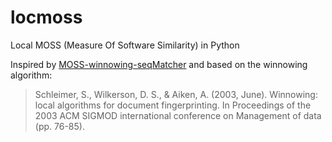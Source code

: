 # locmoss
Local MOSS (Measure Of Software Similarity) in Python

Inspired by [MOSS-winnowing-seqMatcher](https://github.com/agranya99/MOSS-winnowing-seqMatcher) and based on the winnowing algorithm:
> Schleimer, S., Wilkerson, D. S., & Aiken, A. (2003, June). Winnowing: local algorithms for document fingerprinting. In Proceedings of the 2003 ACM SIGMOD international conference on Management of data (pp. 76-85).




